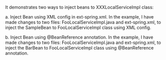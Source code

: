 It demonstrates two ways to inject beans to XXXLocalServiceImpl class:

a. Inject Bean using XML config in ext-spring.xml. In the example, I have made changes to two files: FooLocalServiceImpl.java and ext-spring.xml, to inject the SampleBean to FooLocalServiceImpl class using XML config.

b. Inject Bean using @BeanReference annotation.  In the example, I have made changes to two files: FooLocalServiceImpl.java and ext-spring.xml, to inject the BarBean to FooLocalServiceImpl class using @BeanReference annotation.
